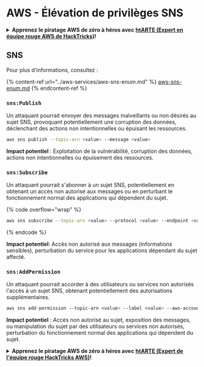 # AWS - Élévation de privilèges SNS

<details>

<summary><strong>Apprenez le piratage AWS de zéro à héros avec</strong> <a href="https://training.hacktricks.xyz/courses/arte"><strong>htARTE (Expert en équipe rouge AWS de HackTricks)</strong></a><strong>!</strong></summary>

Autres façons de soutenir HackTricks :

* Si vous souhaitez voir votre **entreprise annoncée dans HackTricks** ou **télécharger HackTricks en PDF**, consultez les [**PLANS D'ABONNEMENT**](https://github.com/sponsors/carlospolop) !
* Obtenez le [**swag officiel PEASS & HackTricks**](https://peass.creator-spring.com)
* Découvrez [**La famille PEASS**](https://opensea.io/collection/the-peass-family), notre collection exclusive de [**NFT**](https://opensea.io/collection/the-peass-family)
* **Rejoignez le** 💬 [**groupe Discord**](https://discord.gg/hRep4RUj7f) ou le [**groupe Telegram**](https://t.me/peass) ou **suivez-nous** sur **Twitter** 🐦 [**@hacktricks_live**](https://twitter.com/hacktricks_live)**.**
* **Partagez vos astuces de piratage en soumettant des PR aux** [**HackTricks**](https://github.com/carlospolop/hacktricks) et [**HackTricks Cloud**](https://github.com/carlospolop/hacktricks-cloud) dépôts GitHub.

</details>

## SNS

Pour plus d'informations, consultez :

{% content-ref url="../aws-services/aws-sns-enum.md" %}
[aws-sns-enum.md](../aws-services/aws-sns-enum.md)
{% endcontent-ref %}

### `sns:Publish`

Un attaquant pourrait envoyer des messages malveillants ou non désirés au sujet SNS, provoquant potentiellement une corruption des données, déclenchant des actions non intentionnelles ou épuisant les ressources.
```bash
aws sns publish --topic-arn <value> --message <value>
```
**Impact potentiel** : Exploitation de la vulnérabilité, corruption des données, actions non intentionnelles ou épuisement des ressources.

### `sns:Subscribe`&#x20;

Un attaquant pourrait s'abonner à un sujet SNS, potentiellement en obtenant un accès non autorisé aux messages ou en perturbant le fonctionnement normal des applications qui dépendent du sujet.

{% code overflow="wrap" %}
```bash
aws sns subscribe --topic-arn <value> --protocol <value> --endpoint <value>
```
{% endcode %}

**Impact potentiel**: Accès non autorisé aux messages (informations sensibles), perturbation du service pour les applications dépendant du sujet affecté.

### `sns:AddPermission`&#x20;

Un attaquant pourrait accorder à des utilisateurs ou services non autorisés l'accès à un sujet SNS, obtenant potentiellement des autorisations supplémentaires.
```css
aws sns add-permission --topic-arn <value> --label <value> --aws-account-id <value> --action-name <value>
```
**Impact potentiel** : Accès non autorisé au sujet, exposition des messages, ou manipulation du sujet par des utilisateurs ou services non autorisés, perturbation du fonctionnement normal des applications qui dépendent du sujet.

<details>

<summary><strong>Apprenez le piratage AWS de zéro à héros avec</strong> <a href="https://training.hacktricks.xyz/courses/arte"><strong>htARTE (Expert de l'équipe rouge HackTricks AWS)</strong></a><strong>!</strong></summary>

Autres façons de soutenir HackTricks :

* Si vous souhaitez voir votre **entreprise annoncée dans HackTricks** ou **télécharger HackTricks en PDF**, consultez les [**PLANS D'ABONNEMENT**](https://github.com/sponsors/carlospolop) !
* Obtenez le [**swag officiel PEASS & HackTricks**](https://peass.creator-spring.com)
* Découvrez [**La famille PEASS**](https://opensea.io/collection/the-peass-family), notre collection exclusive de [**NFTs**](https://opensea.io/collection/the-peass-family)
* **Rejoignez le** 💬 [**groupe Discord**](https://discord.gg/hRep4RUj7f) ou le [**groupe Telegram**](https://t.me/peass) ou **suivez-nous** sur **Twitter** 🐦 [**@hacktricks_live**](https://twitter.com/hacktricks_live)**.**
* **Partagez vos astuces de piratage en soumettant des PR aux** [**HackTricks**](https://github.com/carlospolop/hacktricks) et [**HackTricks Cloud**](https://github.com/carlospolop/hacktricks-cloud) dépôts GitHub.

</details>
